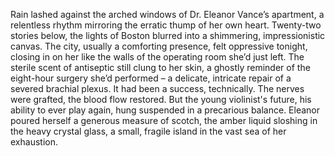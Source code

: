 Rain lashed against the arched windows of Dr. Eleanor Vance’s apartment, a relentless rhythm mirroring the erratic thump of her own heart. Twenty-two stories below, the lights of Boston blurred into a shimmering, impressionistic canvas. The city, usually a comforting presence, felt oppressive tonight, closing in on her like the walls of the operating room she’d just left.  The sterile scent of antiseptic still clung to her skin, a ghostly reminder of the eight-hour surgery she’d performed – a delicate, intricate repair of a severed brachial plexus.  It had been a success, technically.  The nerves were grafted, the blood flow restored. But the young violinist's future, his ability to ever play again, hung suspended in a precarious balance.  Eleanor poured herself a generous measure of scotch, the amber liquid sloshing in the heavy crystal glass, a small, fragile island in the vast sea of her exhaustion.
